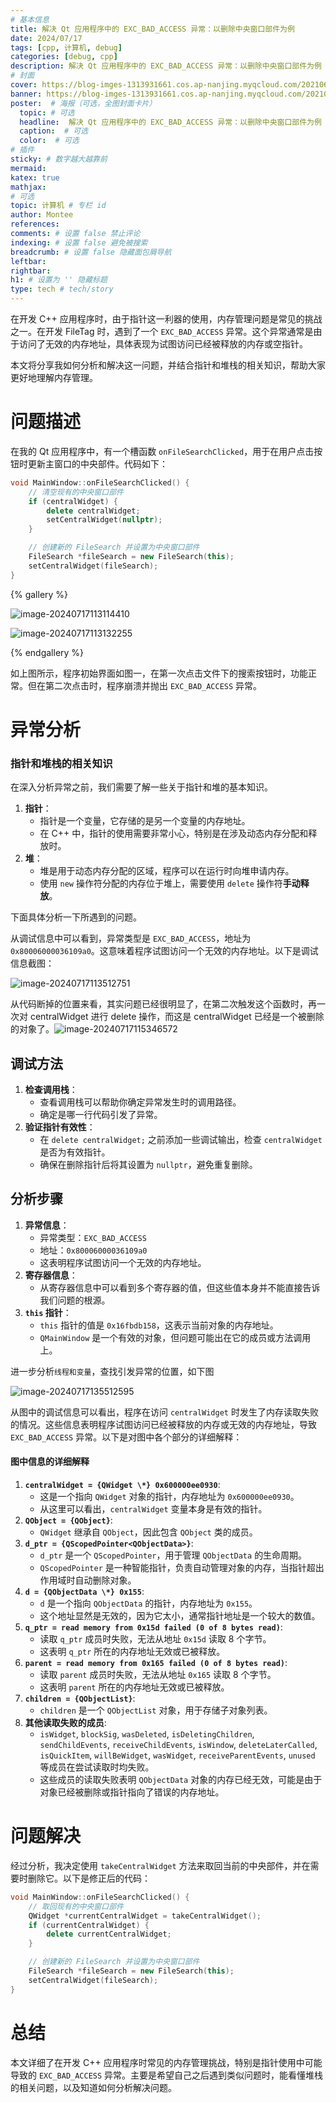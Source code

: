```yaml
---
# 基本信息
title: 解决 Qt 应用程序中的 EXC_BAD_ACCESS 异常：以删除中央窗口部件为例
date: 2024/07/17
tags: [cpp, 计算机, debug]
categories: [debug, cpp]
description: 解决 Qt 应用程序中的 EXC_BAD_ACCESS 异常：以删除中央窗口部件为例
# 封面
cover: https://blog-imges-1313931661.cos.ap-nanjing.myqcloud.com/202106111326352430.jpg
banner: https://blog-imges-1313931661.cos.ap-nanjing.myqcloud.com/202106111326352430.jpg
poster:  # 海报（可选，全图封面卡片）
  topic: # 可选
  headline:  解决 Qt 应用程序中的 EXC_BAD_ACCESS 异常：以删除中央窗口部件为例 # 必选
  caption:  # 可选
  color:  # 可选
# 插件
sticky: # 数字越大越靠前
mermaid:
katex: true
mathjax: 
# 可选
topic: 计算机 # 专栏 id
author: Montee
references:
comments: # 设置 false 禁止评论
indexing: # 设置 false 避免被搜索
breadcrumb: # 设置 false 隐藏面包屑导航
leftbar: 
rightbar:
h1: # 设置为 '' 隐藏标题
type: tech # tech/story
---
```


在开发 C++ 应用程序时，由于指针这一利器的使用，内存管理问题是常见的挑战之一。在开发  FileTag 时，遇到了一个 `EXC_BAD_ACCESS` 异常。这个异常通常是由于访问了无效的内存地址，具体表现为试图访问已经被释放的内存或空指针。

本文将分享我如何分析和解决这一问题，并结合指针和堆栈的相关知识，帮助大家更好地理解内存管理。

# 问题描述

在我的 Qt 应用程序中，有一个槽函数 `onFileSearchClicked`，用于在用户点击按钮时更新主窗口的中央部件。代码如下：

```c++
void MainWindow::onFileSearchClicked() {
    // 清空现有的中央窗口部件
    if (centralWidget) {
        delete centralWidget;
        setCentralWidget(nullptr);
    }

    // 创建新的 FileSearch 并设置为中央窗口部件
    FileSearch *fileSearch = new FileSearch(this);
    setCentralWidget(fileSearch);
}

```
{% gallery %}

![image-20240717113114410](https://blog-imges-1313931661.cos.ap-nanjing.myqcloud.com/image-20240717113114410.png)

![image-20240717113132255](https://blog-imges-1313931661.cos.ap-nanjing.myqcloud.com/image-20240717113132255.png)

{% endgallery %}



如上图所示，程序初始界面如图一，在第一次点击文件下的搜索按钮时，功能正常。但在第二次点击时，程序崩溃并抛出 `EXC_BAD_ACCESS` 异常。

# 异常分析

### 指针和堆栈的相关知识

在深入分析异常之前，我们需要了解一些关于指针和堆的基本知识。

1. **指针**：
   - 指针是一个变量，它存储的是另一个变量的内存地址。
   - 在 C++ 中，指针的使用需要非常小心，特别是在涉及动态内存分配和释放时。
2. **堆**：
   - 堆是用于动态内存分配的区域，程序可以在运行时向堆申请内存。
   - 使用 `new` 操作符分配的内存位于堆上，需要使用 `delete` 操作符**手动释放**。



下面具体分析一下所遇到的问题。

从调试信息中可以看到，异常类型是 `EXC_BAD_ACCESS`，地址为 `0x80006000036109a0`。这意味着程序试图访问一个无效的内存地址。以下是调试信息截图：

![image-20240717113512751](https://blog-imges-1313931661.cos.ap-nanjing.myqcloud.com/image-20240717113512751.png)

从代码断掉的位置来看，其实问题已经很明显了，在第二次触发这个函数时，再一次对 centralWidget 进行 delete 操作，而这是 centralWidget 已经是一个被删除的对象了。![image-20240717115346572](https://blog-imges-1313931661.cos.ap-nanjing.myqcloud.com/image-20240717115346572.png)

## 调试方法

1. **检查调用栈**：
   - 查看调用栈可以帮助你确定异常发生时的调用路径。
   - 确定是哪一行代码引发了异常。
2. **验证指针有效性**：
   - 在 `delete centralWidget;` 之前添加一些调试输出，检查 `centralWidget` 是否为有效指针。
   - 确保在删除指针后将其设置为 `nullptr`，避免重复删除。

## 分析步骤

1. **异常信息**：
   - 异常类型：`EXC_BAD_ACCESS`
   - 地址：`0x80006000036109a0`
   - 这表明程序试图访问一个无效的内存地址。
2. **寄存器信息**：
   - 从寄存器信息中可以看到多个寄存器的值，但这些值本身并不能直接告诉我们问题的根源。
3. **`this` 指针**：
   - `this` 指针的值是 `0x16fbdb158`，这表示当前对象的内存地址。
   - `QMainWindow` 是一个有效的对象，但问题可能出在它的成员或方法调用上。

进一步分析`线程和变量`，查找引发异常的位置，如下图

![image-20240717135512595](https://blog-imges-1313931661.cos.ap-nanjing.myqcloud.com/image-20240717135512595.png)

从图中的调试信息可以看出，程序在访问 `centralWidget` 时发生了内存读取失败的情况。这些信息表明程序试图访问已经被释放的内存或无效的内存地址，导致 `EXC_BAD_ACCESS` 异常。以下是对图中各个部分的详细解释：

#### 图中信息的详细解释

1. **`centralWidget = {QWidget \*} 0x600000ee0930`**:
   - 这是一个指向 `QWidget` 对象的指针，内存地址为 `0x600000ee0930`。
   - 从这里可以看出，`centralWidget` 变量本身是有效的指针。
2. **`QObject = {QObject}`**:
   - `QWidget` 继承自 `QObject`，因此包含 `QObject` 类的成员。
3. **`d_ptr = {QScopedPointer<QObjectData>}`**:
   - `d_ptr` 是一个 `QScopedPointer`，用于管理 `QObjectData` 的生命周期。
   - `QScopedPointer` 是一种智能指针，负责自动管理对象的内存，当指针超出作用域时自动删除对象。
4. **`d = {QObjectData \*} 0x155`**:
   - `d` 是一个指向 `QObjectData` 的指针，内存地址为 `0x155`。
   - 这个地址显然是无效的，因为它太小，通常指针地址是一个较大的数值。
5. **`q_ptr = read memory from 0x15d failed (0 of 8 bytes read)`**:
   - 读取 `q_ptr` 成员时失败，无法从地址 `0x15d` 读取 8 个字节。
   - 这表明 `q_ptr` 所在的内存地址无效或已被释放。
6. **`parent = read memory from 0x165 failed (0 of 8 bytes read)`**:
   - 读取 `parent` 成员时失败，无法从地址 `0x165` 读取 8 个字节。
   - 这表明 `parent` 所在的内存地址无效或已被释放。
7. **`children = {QObjectList}`**:
   - `children` 是一个 `QObjectList` 对象，用于存储子对象列表。
8. **其他读取失败的成员**:
   - `isWidget`, `blockSig`, `wasDeleted`, `isDeletingChildren`, `sendChildEvents`, `receiveChildEvents`, `isWindow`, `deleteLaterCalled`, `isQuickItem`, `willBeWidget`, `wasWidget`, `receiveParentEvents`, `unused` 等成员在尝试读取时均失败。
   - 这些成员的读取失败表明 `QObjectData` 对象的内存已经无效，可能是由于对象已经被删除或指针指向了错误的内存地址。

# 问题解决

经过分析，我决定使用 `takeCentralWidget` 方法来取回当前的中央部件，并在需要时删除它。以下是修正后的代码：

```c++
void MainWindow::onFileSearchClicked() {
    // 取回现有的中央窗口部件
    QWidget *currentCentralWidget = takeCentralWidget();
    if (currentCentralWidget) {
        delete currentCentralWidget;
    }

    // 创建新的 FileSearch 并设置为中央窗口部件
    FileSearch *fileSearch = new FileSearch(this);
    setCentralWidget(fileSearch);
}

```

# 总结

本文详细了在开发 C++ 应用程序时常见的内存管理挑战，特别是指针使用中可能导致的 `EXC_BAD_ACCESS` 异常。主要是希望自己之后遇到类似问题时，能看懂堆栈的相关问题，以及知道如何分析解决问题。
